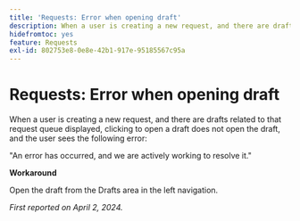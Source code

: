 ```yaml
---
title: 'Requests: Error when opening draft'
description: When a user is creating a new request, and there are drafts related to that request queue displayed, clicking to open a draft does not open the draft, and the user sees an error. A workaround is available.
hidefromtoc: yes
feature: Requests
exl-id: 802753e8-0e8e-42b1-917e-95185567c95a
---
```

# Requests: Error when opening draft

When a user is creating a new request, and there are drafts related to that request queue displayed, clicking to open a draft does not open the draft, and the user sees the following error:

"An error has occurred, and we are actively working to resolve it."

**Workaround**

Open the draft from the Drafts area in the left navigation.

_First reported on April 2, 2024._
